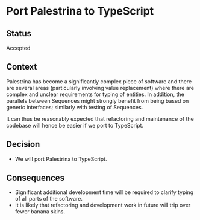 # Port Palestrina to TypeScript

## Status

Accepted

## Context

Palestrina has become a significantly complex piece of software and there are several areas (particularly involving value replacement) where there are complex and unclear requirements for typing of entities. In addition, the parallels between Sequences might strongly benefit from being based on generic interfaces; similarly with testing of Sequences.

It can thus be reasonably expected that refactoring and maintenance of the codebase will hence be easier if we port to TypeScript.

## Decision

- We will port Palestrina to TypeScript.

## Consequences

- Significant additional development time will be required to clarify typing of all parts of the software.
- It is likely that refactoring and development work in future will trip over fewer banana skins.
